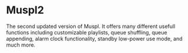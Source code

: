 # Muspl2
The second updated version of Muspl. It offers many different usefull functions including customizable playlists, queue shuffling, queue appending, alarm clock functionality, standby low-power use mode, and much more.
